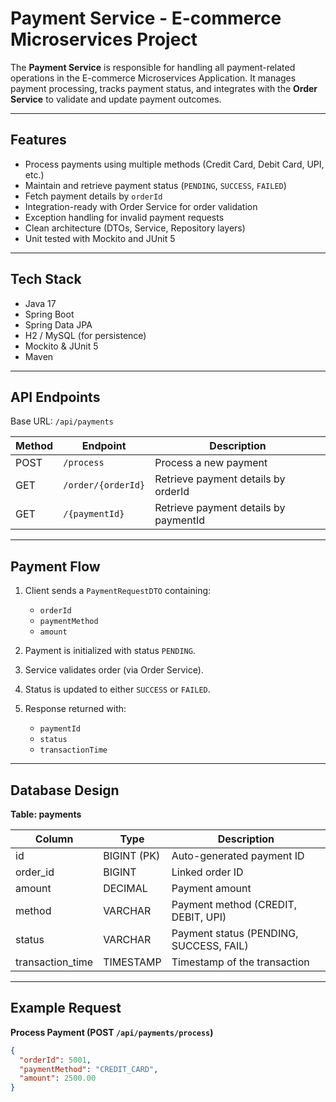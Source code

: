 # Payment Service - E-commerce Microservices Project

The **Payment Service** is responsible for handling all payment-related operations in the E-commerce Microservices Application. It manages payment processing, tracks payment status, and integrates with the **Order Service** to validate and update payment outcomes.

---

## Features

- Process payments using multiple methods (Credit Card, Debit Card, UPI, etc.)
- Maintain and retrieve payment status (`PENDING`, `SUCCESS`, `FAILED`)
- Fetch payment details by `orderId`
- Integration-ready with Order Service for order validation
- Exception handling for invalid payment requests
- Clean architecture (DTOs, Service, Repository layers)
- Unit tested with Mockito and JUnit 5

---

## Tech Stack

- Java 17
- Spring Boot
- Spring Data JPA
- H2 / MySQL (for persistence)
- Mockito & JUnit 5
- Maven

---

## API Endpoints

Base URL: `/api/payments`

| Method | Endpoint              | Description                         |
|--------|-----------------------|-------------------------------------|
| POST   | `/process`            | Process a new payment               |
| GET    | `/order/{orderId}`    | Retrieve payment details by orderId |
| GET    | `/{paymentId}`        | Retrieve payment details by paymentId |

---

## Payment Flow

1. Client sends a `PaymentRequestDTO` containing:
    - `orderId`
    - `paymentMethod`
    - `amount`

2. Payment is initialized with status `PENDING`.
3. Service validates order (via Order Service).
4. Status is updated to either `SUCCESS` or `FAILED`.
5. Response returned with:
    - `paymentId`
    - `status`
    - `transactionTime`

---

## Database Design

**Table: payments**

| Column          | Type        | Description                            |
|-----------------|-------------|----------------------------------------|
| id              | BIGINT (PK) | Auto-generated payment ID              |
| order_id        | BIGINT      | Linked order ID                        |
| amount          | DECIMAL     | Payment amount                         |
| method          | VARCHAR     | Payment method (CREDIT, DEBIT, UPI)    |
| status          | VARCHAR     | Payment status (PENDING, SUCCESS, FAIL)|
| transaction_time| TIMESTAMP   | Timestamp of the transaction           |

---

## Example Request

**Process Payment (POST `/api/payments/process`)**
```json
{
  "orderId": 5001,
  "paymentMethod": "CREDIT_CARD",
  "amount": 2500.00
}
